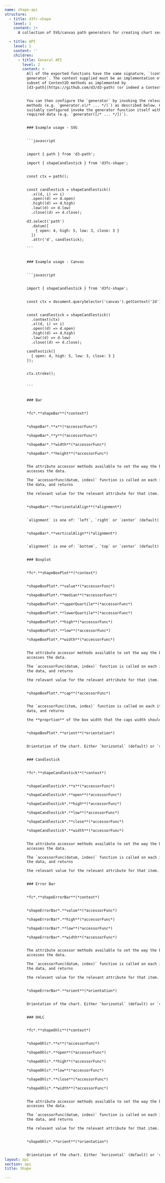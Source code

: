 ```yaml
---
name: shape-api
structure:
  - title: d3fc-shape
    level: 1
    content: |+
      A collection of SVG/canvas path generators for creating chart series

  - title: API
    level: 1
    content: ''
    children:
      - title: General API
        level: 2
        content: >
          All of the exported functions have the same signature, `(context) =>
          generator`. The context supplied must be an implementation of the
          subset of Context2D methods as implemented by
          [d3-path](https://github.com/d3/d3-path) (or indeed a Context2D!).


          You can then configure the `generator` by invoking the relevant
          methods (e.g. `generator.x(/* ... */)`) as described below. Once
          suitably configured invoke the generator function itself with the
          required data (e.g. `generator([/* ... */])`).


          ### Example usage - SVG


          ```javascript


          import { path } from 'd3-path';

          import { shapeCandlestick } from 'd3fc-shape';


          const ctx = path();


          const candlestick = shapeCandlestick()
            .x((d, i) => i)
            .open((d) => d.open)
            .high((d) => d.high)
            .low((d) => d.low)
            .close((d) => d.close);

          d3.select('path')
            .datum([
              { open: 4, high: 5, low: 3, close: 3 }
            ])
            .attr('d', candlestick);

          ```


          ### Example usage - Canvas


          ```javascript


          import { shapeCandlestick } from 'd3fc-shape';


          const ctx = document.querySelector('canvas').getContext('2d');


          const candlestick = shapeCandlestick()
            .context(ctx)
            .x((d, i) => i)
            .open((d) => d.open)
            .high((d) => d.high)
            .low((d) => d.low)
            .close((d) => d.close);

          candlestick([
            { open: 4, high: 5, low: 3, close: 3 }
          ]);


          ctx.stroke();


          ```


          ### Bar


          *fc*.**shapeBar**(*context*)


          *shapeBar*.**x**(*accessorFunc*)  

          *shapeBar*.**y**(*accessorFunc*)  

          *shapeBar*.**width**(*accessorFunc*)  

          *shapeBar*.**height**(*accessorFunc*)  


          The attribute accessor methods available to set the way the bar chart
          accesses the data.

          The `accessorFunc(datum, index)` function is called on each item of
          the data, and returns

          the relevant value for the relevant attribute for that item.


          *shapeBar*.**horizontalAlign**(*alignment*)  


          `alignment` is one of: `left`, `right` or `center` (default)


          *shapeBar*.**verticalAlign**(*alignment*)  


          `alignment` is one of: `bottom`, `top` or `center` (default)


          ### Boxplot


          *fc*.**shapeBoxPlot**(*context*)


          *shapeBoxPlot*.**value**(*accessorFunc*)  

          *shapeBoxPlot*.**median**(*accessorFunc*)  

          *shapeBoxPlot*.**upperQuartile**(*accessorFunc*)  

          *shapeBoxPlot*.**lowerQuartile**(*accessorFunc*)  

          *shapeBoxPlot*.**high**(*accessorFunc*)  

          *shapeBoxPlot*.**low**(*accessorFunc*)  

          *shapeBoxPlot*.**width**(*accessorFunc*)  


          The attribute accessor methods available to set the way the bar chart
          accesses the data.

          The `accessorFunc(datum, index)` function is called on each item of
          the data, and returns

          the relevant value for the relevant attribute for that item.


          *shapeBoxPlot*.**cap**(*accessorFunc*)  


          The `accessorFunc(item, index)` function is called on each item of the
          data, and returns

          the **proprtion** of the box width that the caps width should be.


          *shapeBoxPlot*.**orient**(*orientation*)  


          Orientation of the chart. Either `horizontal` (default) or `vertical`


          ### Candlestick


          *fc*.**shapeCandlestick**(*context*)


          *shapeCandlestick*.**x**(*accessorFunc*)  

          *shapeCandlestick*.**open**(*accessorFunc*)  

          *shapeCandlestick*.**high**(*accessorFunc*)  

          *shapeCandlestick*.**low**(*accessorFunc*)  

          *shapeCandlestick*.**close**(*accessorFunc*)  

          *shapeCandlestick*.**width**(*accessorFunc*)  


          The attribute accessor methods available to set the way the bar chart
          accesses the data.

          The `accessorFunc(datum, index)` function is called on each item of
          the data, and returns

          the relevant value for the relevant attribute for that item.


          ### Error Bar


          *fc*.**shapeErrorBar**(*context*)


          *shapeErrorBar*.**value**(*accessorFunc*)  

          *shapeErrorBar*.**high**(*accessorFunc*)  

          *shapeErrorBar*.**low**(*accessorFunc*)  

          *shapeErrorBar*.**width**(*accessorFunc*)  


          The attribute accessor methods available to set the way the bar chart
          accesses the data.

          The `accessorFunc(datum, index)` function is called on each item of
          the data, and returns

          the relevant value for the relevant attribute for that item.


          *shapeErrorBar*.**orient**(*orientation*)  


          Orientation of the chart. Either `horizontal` (default) or `vertical`


          ### OHLC


          *fc*.**shapeOhlc**(*context*)


          *shapeOhlc*.**x**(*accessorFunc*)  

          *shapeOhlc*.**open**(*accessorFunc*)  

          *shapeOhlc*.**high**(*accessorFunc*)  

          *shapeOhlc*.**low**(*accessorFunc*)  

          *shapeOhlc*.**close**(*accessorFunc*)  

          *shapeOhlc*.**width**(*accessorFunc*)  


          The attribute accessor methods available to set the way the bar chart
          accesses the data.

          The `accessorFunc(datum, index)` function is called on each item of
          the data, and returns

          the relevant value for the relevant attribute for that item.


          *shapeOhlc*.**orient**(*orientation*)  


          Orientation of the chart. Either `horizontal` (default) or `vertical`
layout: api
section: api
title: Shape

---
```

